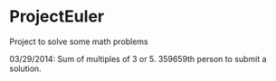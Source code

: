 ProjectEuler
============

Project to solve some math problems

03/29/2014: Sum of multiples of 3 or 5.  359659th person to submit a solution.

